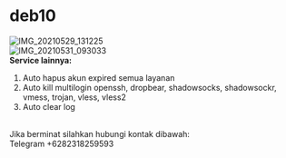 # deb10
![IMG_20210529_131225](https://user-images.githubusercontent.com/56117745/120060100-f93f8000-c07f-11eb-85a8-876a52dbc9fd.jpg)
<br>
![IMG_20210531_093033](https://user-images.githubusercontent.com/81616741/120131588-eac5a580-c1f2-11eb-8e43-460dc65b0a54.jpg)
<br>
**Service lainnya:**
1. Auto hapus akun expired semua layanan
2. Auto kill multilogin openssh, dropbear, shadowsocks, shadowsockr, vmess, trojan, vless, vless2
3. Auto clear log
<br>
Jika berminat silahkan hubungi kontak dibawah:
<br>
Telegram +6282318259593
